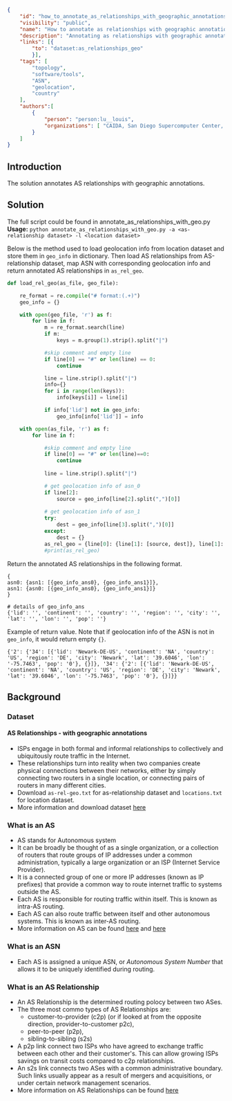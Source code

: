 ~~~json
{
    "id": "how_to_annotate_as_relationships_with_geographic_annotations",
    "visibility": "public",
    "name": "How to annotate as relationships with geographic annotations?",
    "description": "Annotating as relationships with geographic annotations",
    "links": [{
        "to": "dataset:as_relationships_geo"
        }],
    "tags": [
        "topology",
        "software/tools",
        "ASN",
        "geolocation",
        "country"
    ],
    "authors":[
        {
            "person": "person:lu__louis",
            "organizations": [ "CAIDA, San Diego Supercomputer Center, University of California San Diego"]
        }
    ]
}
~~~
## Introduction
The solution annotates AS relationships with geographic annotations.

## Solution

The full script could be found in annotate_as_relationships_with_geo.py 
**Usage:** `python annotate_as_relationships_with_geo.py -a <as-relationship dataset> -l <location dataset>`

Below is the method used to load geolocation info from location dataset and store them in `geo_info` in dictionary. Then load AS relationships from AS-relationship dataset, map ASN with corresponding geolocation info and return annotated AS relationships in `as_rel_geo`.   
~~~python
def load_rel_geo(as_file, geo_file):

    re_format = re.compile("# format:(.+)")
    geo_info = {}

    with open(geo_file, 'r') as f:
        for line in f:
            m = re_format.search(line)
            if m:
                keys = m.group(1).strip().split("|")

            #skip comment and empty line
            if line[0] == "#" or len(line) == 0:
                continue

            line = line.strip().split("|")
            info={}
            for i in range(len(keys)):
                info[keys[i]] = line[i]

            if info['lid'] not in geo_info:
                geo_info[info['lid']] = info

    with open(as_file, 'r') as f:
        for line in f:

            #skip comment and empty line
            if line[0] == "#" or len(line)==0:
                continue
            
            line = line.strip().split("|")

            # get geolocation info of asn_0
            if line[2]: 
                source = geo_info[line[2].split(",")[0]]
            
            # get geolocation info of asn_1
            try:
                dest = geo_info[line[3].split(",")[0]]
            except:
                dest = {}
            as_rel_geo = {line[0]: {line[1]: [source, dest]}, line[1]: {line[0]: [source, dest]}}
            #print(as_rel_geo) 
~~~

Return the annotated AS relationships in the following format.
~~~
{
asn0: {asn1: [{geo_info_ans0}, {geo_info_ans1}]},
asn1: {asn0: [{geo_info_ans0}, {geo_info_ans1}]}
}

# details of geo_info_ans
{'lid': '', 'continent': '', 'country': '', 'region': '', 'city': '', 'lat': '', 'lon': '', 'pop': ''}
~~~

Example of return value. Note that if geolocation info of the ASN is not in `geo_info`, it would return empty `{}`.
~~~
{'2': {'34': [{'lid': 'Newark-DE-US', 'continent': 'NA', 'country': 'US', 'region': 'DE', 'city': 'Newark', 'lat': '39.6046', 'lon': '-75.7463', 'pop': '0'}, {}]}, '34': {'2': [{'lid': 'Newark-DE-US', 'continent': 'NA', 'country': 'US', 'region': 'DE', 'city': 'Newark', 'lat': '39.6046', 'lon': '-75.7463', 'pop': '0'}, {}]}}
~~~
 
##  Background

### Dataset ###
#### AS Relationships - with geographic annotations
- ISPs engage in both formal and informal relationships to collectively and ubiquitously route traffic in the Internet. 
- These relationships turn into reality when two companies create physical connections between their networks, either by simply connecting two routers in a single location, or connecting pairs of routers in many different cities. 
- Download `as-rel-geo.txt` for as-relationship dataset and `locations.txt` for location dataset.
- More information and download dataset [here](https://www.caida.org/data/as-relationships-geo/)

### What is an AS

- AS stands for Autonomous system
- It can be broadly be thought of as a single organization, or a collection of routers that route groups of IP addresses under a common administration, typically a large organization or an ISP (Internet Service Provider).
- It is a connected group of one or more IP addresses (known as IP prefixes) that provide a common way to route internet traffic to systems outside the AS.
- Each AS is responsible for routing traffic within itself. This is known as intra-AS routing.
- Each AS can also route traffic between itself and other autonomous systems. This is known as inter-AS routing.
- More information on AS can be found [here]( https://www.cs.rutgers.edu/~pxk/352/notes/autonomous_systems.html) and [here](https://www.caida.org/publications/presentations/2016/as_intro_topology_wind/as_intro_topology_wind.pdf)

### What is an ASN

- Each AS is assigned a unique ASN, or *Autonomous System Number* that allows it to be uniquely identified during routing.

### What is an AS Relationship

- An AS Relationship is the determined routing polocy between two ASes.
- The three most commo types of AS Relationships are:
  - customer-to-provider (c2p) (or if looked at from the opposite direction,  provider-to-customer p2c),
  - peer-to-peer (p2p),
  - sibling-to-sibling (s2s)
- A p2p link connect two ISPs who have agreed to exchange traffic between each other and their customer's. This can allow growing ISPs savings on transit costs compared to c2p relationships.
- An s2s link connects two ASes with a common administrative boundary. Such links usually appear as a result of mergers and acquisitions, or under certain network management scenarios.
- More information on AS Relationships can be found [here](https://www.caida.org/data/as-relationships/)



